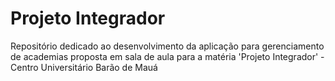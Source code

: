 # Projeto Integrador

Repositório dedicado ao desenvolvimento da aplicação para gerenciamento de academias proposta em sala de aula para a matéria 'Projeto Integrador' - Centro Universitário Barão de Mauá
